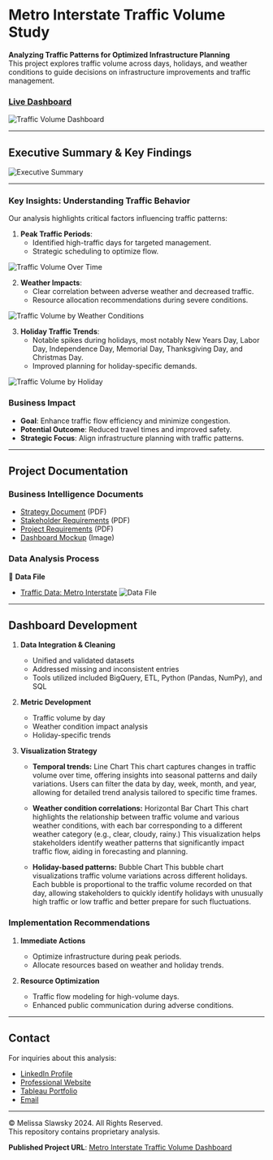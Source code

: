 # Metro Interstate Traffic Volume Study

**Analyzing Traffic Patterns for Optimized Infrastructure Planning**  
This project explores traffic volume across days, holidays, and weather conditions to guide decisions on infrastructure improvements and traffic management.

### [Live Dashboard](https://public.tableau.com/views/TrafficVolume-HighwayInfrastructureStudy/TrafficVolumevs_WeatherConditions?:language=en-US&:sid=&:redirect=auth&:display_count=n&:origin=viz_share_link)

![Traffic Volume Dashboard](dashboard-traffic-volume-analysis.png)

---

## Executive Summary & Key Findings
![Executive Summary](traffic-volume-executive-summary.png)

---

### Key Insights: Understanding Traffic Behavior

Our analysis highlights critical factors influencing traffic patterns:

1. **Peak Traffic Periods**:
   - Identified high-traffic days for targeted management.
   - Strategic scheduling to optimize flow.

![Traffic Volume Over Time](traffic-volume-over-time-vis.png)


2. **Weather Impacts**:
   - Clear correlation between adverse weather and decreased traffic.
   - Resource allocation recommendations during severe conditions.
  
![Traffic Volume by Weather Conditions](traffic-volume-weather-conditions-vis.png)


3. **Holiday Traffic Trends**:
   - Notable spikes during holidays, most notably New Years Day, Labor Day, Independence Day, Memorial Day, Thanksgiving Day, and Christmas Day.
   - Improved planning for holiday-specific demands.

![Traffic Volume by Holiday](traffic-volume-by-holiday-vis.png)

### Business Impact
- **Goal**: Enhance traffic flow efficiency and minimize congestion.
- **Potential Outcome**: Reduced travel times and improved safety.
- **Strategic Focus**: Align infrastructure planning with traffic patterns.

---

## Project Documentation

### Business Intelligence Documents
- [Strategy Document](https://github.com/mslawsky/traffic-volume-study/raw/main/strategy-document-traffic-volume.pdf) (PDF)
- [Stakeholder Requirements](https://github.com/mslawsky/traffic-volume-study/raw/main/stakeholder-requirements-traffic-volume.pdf) (PDF)
- [Project Requirements](https://github.com/mslawsky/traffic-volume-study/raw/main/project-requirements-traffic-volume.pdf) (PDF)
- [Dashboard Mockup](https://github.com/mslawsky/traffic-volume-study/raw/main/traffic-volume-mockup.png) (Image)

### Data Analysis Process

📂 **Data File**  
- [Traffic Data: Metro Interstate](https://github.com/mslawsky/traffic-volume-study/raw/main/metro-interstate-traffic-volume.csv)
![Data File](data-airbnb-athens.png)

---

## Dashboard Development

1. **Data Integration & Cleaning**
   - Unified and validated datasets
   - Addressed missing and inconsistent entries
   - Tools utilized included BigQuery, ETL, Python (Pandas, NumPy), and SQL

2. **Metric Development**
   - Traffic volume by day
   - Weather condition impact analysis
   - Holiday-specific trends

3. **Visualization Strategy**
   - **Temporal trends:** Line Chart
This chart captures changes in traffic volume over time, offering insights into seasonal patterns and daily variations. Users can filter the data by day, week, month, and year, allowing for detailed trend analysis tailored to specific time frames.

   - **Weather condition correlations:** Horizontal Bar Chart
This chart highlights the relationship between traffic volume and various weather conditions, with each bar corresponding to a different weather category (e.g., clear, cloudy, rainy.) This visualization helps stakeholders identify weather patterns that significantly impact traffic flow, aiding in forecasting and planning.

   - **Holiday-based patterns:** Bubble Chart
This bubble chart visualizations traffic volume variations across different holidays. Each bubble is proportional to the traffic volume recorded on that day, allowing stakeholders to quickly identify holidays with unusually high traffic or low traffic and better prepare for such fluctuations.

### Implementation Recommendations

1. **Immediate Actions**
   - Optimize infrastructure during peak periods.
   - Allocate resources based on weather and holiday trends.

2. **Resource Optimization**
   - Traffic flow modeling for high-volume days.
   - Enhanced public communication during adverse conditions.

---

## Contact

For inquiries about this analysis:
- [LinkedIn Profile](https://www.linkedin.com/in/melissaslawsky/)
- [Professional Website](https://melissaslawsky.com/client-results/)
- [Tableau Portfolio](https://public.tableau.com/app/profile/melissa.slawsky1925/vizzes)
- [Email](mailto:melissa@melissaslawsky.com)

---

© Melissa Slawsky 2024. All Rights Reserved.  
This repository contains proprietary analysis.

**Published Project URL**: [Metro Interstate Traffic Volume Dashboard](https://public.tableau.com/views/TrafficVolume-HighwayInfrastructureStudy/TrafficVolumevs_WeatherConditions?:language=en-US&:sid=&:redirect=auth&:display_count=n&:origin=viz_share_link)
